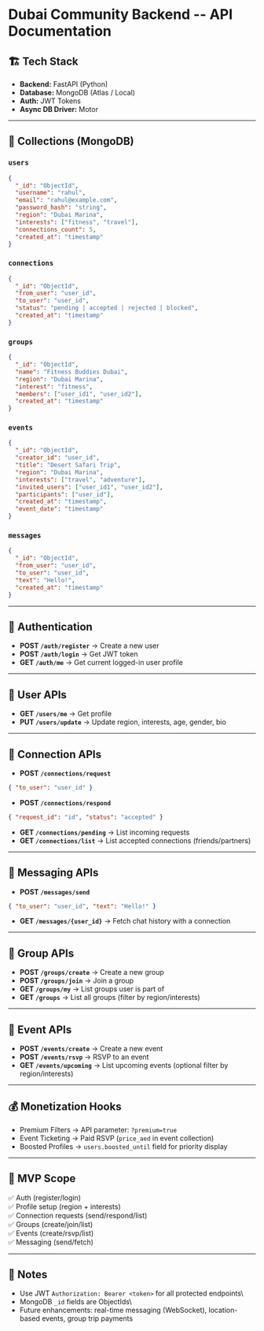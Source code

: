 # Dubai Community Backend -- API Documentation

## 🏗 Tech Stack

-   **Backend:** FastAPI (Python)
-   **Database:** MongoDB (Atlas / Local)
-   **Auth:** JWT Tokens
-   **Async DB Driver:** Motor

------------------------------------------------------------------------

## 📂 Collections (MongoDB)

### `users`

``` json
{
  "_id": "ObjectId",
  "username": "rahul",
  "email": "rahul@example.com",
  "password_hash": "string",
  "region": "Dubai Marina",
  "interests": ["fitness", "travel"],
  "connections_count": 5,
  "created_at": "timestamp"
}
```

### `connections`

``` json
{
  "_id": "ObjectId",
  "from_user": "user_id",
  "to_user": "user_id",
  "status": "pending | accepted | rejected | blocked",
  "created_at": "timestamp"
}
```

### `groups`

``` json
{
  "_id": "ObjectId",
  "name": "Fitness Buddies Dubai",
  "region": "Dubai Marina",
  "interest": "fitness",
  "members": ["user_id1", "user_id2"],
  "created_at": "timestamp"
}
```

### `events`

``` json
{
  "_id": "ObjectId",
  "creator_id": "user_id",
  "title": "Desert Safari Trip",
  "region": "Dubai Marina",
  "interests": ["travel", "adventure"],
  "invited_users": ["user_id1", "user_id2"],
  "participants": ["user_id"],
  "created_at": "timestamp",
  "event_date": "timestamp"
}
```

### `messages`

``` json
{
  "_id": "ObjectId",
  "from_user": "user_id",
  "to_user": "user_id",
  "text": "Hello!",
  "created_at": "timestamp"
}
```

------------------------------------------------------------------------

## 🔑 Authentication

-   **POST `/auth/register`** → Create a new user
-   **POST `/auth/login`** → Get JWT token
-   **GET `/auth/me`** → Get current logged-in user profile

------------------------------------------------------------------------

## 👤 User APIs

-   **GET `/users/me`** → Get profile
-   **PUT `/users/update`** → Update region, interests, age, gender, bio

------------------------------------------------------------------------

## 🔗 Connection APIs

-   **POST `/connections/request`**

``` json
{ "to_user": "user_id" }
```

-   **POST `/connections/respond`**

``` json
{ "request_id": "id", "status": "accepted" }
```

-   **GET `/connections/pending`** → List incoming requests
-   **GET `/connections/list`** → List accepted connections
    (friends/partners)

------------------------------------------------------------------------

## 💬 Messaging APIs

-   **POST `/messages/send`**

``` json
{ "to_user": "user_id", "text": "Hello!" }
```

-   **GET `/messages/{user_id}`** → Fetch chat history with a connection

------------------------------------------------------------------------

## 👥 Group APIs

-   **POST `/groups/create`** → Create a new group
-   **POST `/groups/join`** → Join a group
-   **GET `/groups/my`** → List groups user is part of
-   **GET `/groups`** → List all groups (filter by region/interests)

------------------------------------------------------------------------

## 🎉 Event APIs

-   **POST `/events/create`** → Create a new event
-   **POST `/events/rsvp`** → RSVP to an event
-   **GET `/events/upcoming`** → List upcoming events (optional filter
    by region/interests)

------------------------------------------------------------------------

## 💰 Monetization Hooks

-   Premium Filters → API parameter: `?premium=true`
-   Event Ticketing → Paid RSVP (`price_aed` in event collection)
-   Boosted Profiles → `users.boosted_until` field for priority display

------------------------------------------------------------------------

## 🚀 MVP Scope

✅ Auth (register/login)\
✅ Profile setup (region + interests)\
✅ Connection requests (send/respond/list)\
✅ Groups (create/join/list)\
✅ Events (create/rsvp/list)\
✅ Messaging (send/fetch)

------------------------------------------------------------------------

## 🔧 Notes

-   Use JWT `Authorization: Bearer <token>` for all protected endpoints\
-   MongoDB `_id` fields are ObjectIds\
-   Future enhancements: real-time messaging (WebSocket), location-based
    events, group trip payments
